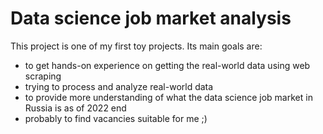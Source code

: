 # Data science job market analysis
This project is one of my first toy projects. Its main goals are:  
- to get hands-on experience on getting the real-world data using web scraping  
- trying to process and analyze real-world data  
- to provide more understanding of what the data science job market in Russia is as of 2022 end  
- probably to find vacancies suitable for me ;)
